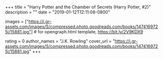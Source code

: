 
+++
title = "Harry Potter and the Chamber of Secrets (Harry Potter, #2)"
description = ""
date = "2019-01-12T12:11:08-0800"

images = ["https://i.gr-assets.com/images/S/compressed.photo.goodreads.com/books/1474169725i/15881.jpg"]  # for opengraph.html template, https://bit.ly/2V9KDX9

rating = 0
author_names = "J.K. Rowling"
cover_url = "https://i.gr-assets.com/images/S/compressed.photo.goodreads.com/books/1474169725i/15881.jpg"
+++



